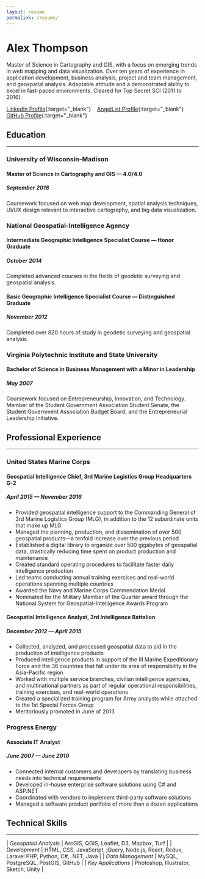 ```yaml
---
layout: resume
permalink: /resume/
---
```


# Alex Thompson
Master of Science in Cartography and GIS, with a focus on emerging trends in web mapping and data visualization. Over ten years of experience in application development, business analysis, project and team management, and geospatial analysis. Adaptable attitude and a demonstrated ability to excel in fast-paced environments. Cleared for Top Secret SCI (2011 to 2016).

[LinkedIn Profile](https://www.linkedin.com/in/alexthompson/){:target="_blank"} &nbsp;&nbsp;
[AngelList Profile](https://angel.co/alex-thompson-23){:target="_blank"} &nbsp;&nbsp;
[GitHub Profile](https://github.com/loopeverything){:target="_blank"}

## Education
---
### University of Wisconsin-Madison
#### Master of Science in Cartography and GIS — 4.0/4.0
##### September 2018
Coursework focused on web map development, spatial analysis techniques, UI/UX design relevant to interactive cartography, and big data visualization.

### National Geospatial-Intelligence Agency
#### Intermediate Geographic Intelligence Specialist Course — Honor Graduate
##### October 2014
Completed advanced courses in the fields of geodetic surveying and geospatial analysis.

#### Basic Geographic Intelligence Specialist Course — Distinguished Graduate
##### November 2012
Completed over 820 hours of study in geodetic surveying and geospatial analysis.

### Virginia Polytechnic Institute and State University
#### Bachelor of Science in Business Management with a Minor in Leadership
##### May 2007
Coursework focused on Entrepreneurship, Innovation, and Technology. Member of the Student Government Association Student Senate, the Student Government Association Budget Board, and the Entrepreneurial Leadership Initiative.

## Professional Experience
---
### United States Marine Corps
#### Geospatial Intelligence Chief, 3rd Marine Logistics Group Headquarters G-2
##### April 2015 — November 2016
* Provided geospatial intelligence support to the Commanding General of 3rd Marine Logistics Group (MLG), in addition to the 12 subordinate units that make up MLG
* Managed the planning, production, and dissemination of over 500 geospatial products—a tenfold increase over the previous period
* Established a digital library to organize over 500 gigabytes of geospatial data, drastically reducing time spent on product production and maintenance
* Created standard operating procedures to facilitate faster daily intelligence production
* Led teams conducting annual training exercises and real-world operations spanning multiple countries
* Awarded the Navy and Marine Corps Commendation Medal
* Nominated for the Military Member of the Quarter award through the National System for Geospatial-Intelligence Awards Program

#### Geospatial Intelligence Analyst, 3rd Intelligence Battalion
##### December 2012 — April 2015
* Collected, analyzed, and processed geospatial data to aid in the production of intelligence products
* Produced intelligence products in support of the III Marine Expeditionary Force and the 36 countries that fall under its area of responsibility in the Asia-Pacific region
* Worked with multiple service branches, civilian intelligence agencies, and multinational partners as part of regular operational responsibilities, training exercises, and real-world operations
* Created a specialized training program for Army analysts while attached to the 1st Special Forces Group
* Meritoriously promoted in June of 2013

### Progress Energy
#### Associate IT Analyst
##### June 2007 — June 2010
* Connected internal customers and developers by translating business needs into technical requirements
* Developed in-house enterprise software solutions using C# and ASP.NET
* Coordinated with vendors to implement third-party software solutions
* Managed a software product portfolio of more than a dozen applications

## Technical Skills
---

| _Geospatial Analysis_ | ArcGIS, QGIS, Leaflet, D3, Mapbox, Turf |
| _Development_ | HTML, CSS, JavaScript, jQuery, Node.js, React, Redux, Laravel PHP, Python, C#, .NET, Java |
| _Data Management_ | MySQL, PostgreSQL, PostGIS, GitHub |
| _Key Applications_ | Photoshop, Illustrator, Sketch, Unity |